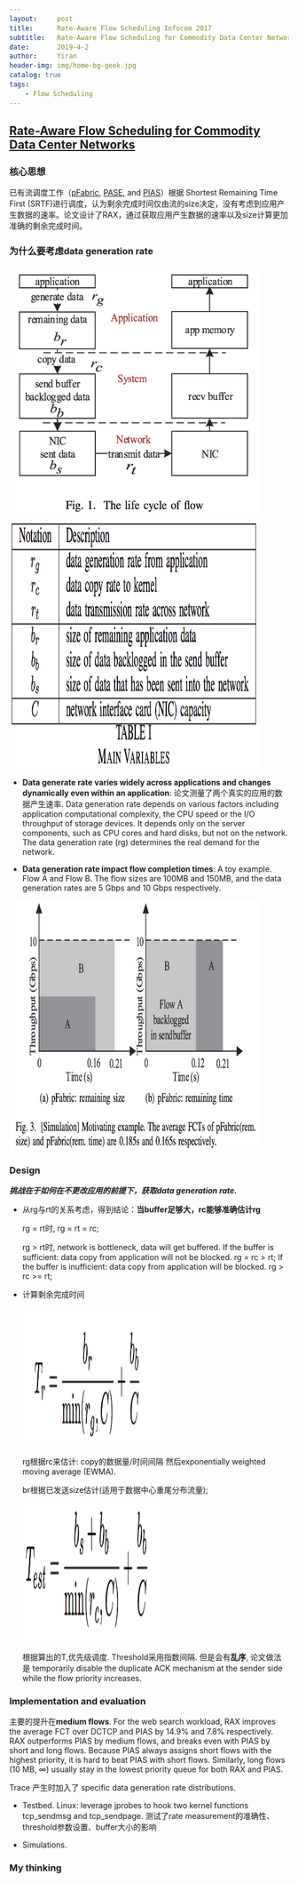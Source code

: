 ```yaml
---
layout:     post
title:      Rate-Aware Flow Scheduling Infocom 2017
subtitle:   Rate-Aware Flow Scheduling for Commodity Data Center Networks
date:       2019-4-2
author:     Yiran
header-img: img/home-bg-geek.jpg
catalog: true
tags:
    - Flow Scheduling
---
```


## [Rate-Aware Flow Scheduling for Commodity Data Center Networks](https://ieeexplore.ieee.org/document/8057082/)
### 核心思想 

已有流调度工作（[pFabric](https://web.stanford.edu/~skatti/pubs/sigcomm13-pfabric.pdf), [PASE](https://yi-ran.github.io/2019/03/29/PASE-SIGCOMM-2014/), and [PIAS](https://baiwei0427.github.io/papers/pias-ton.pdf)）根据 Shortest Remaining Time First (SRTF)进行调度，认为剩余完成时间仅由流的size决定，没有考虑到应用产生数据的速率。论文设计了RAX，通过获取应用产生数据的速率以及size计算更加准确的剩余完成时间。

### 为什么要考虑data generation rate
<img width="450" height="450" src="/img/post-rax-1.png"/>

<img width="450" height="450" src="/img/post-rax-2.png"/>

- **Data generate rate varies widely across applications and changes dynamically even within an application**: 论文测量了两个真实的应用的数据产生速率.
Data generation rate depends on various factors including application computational complexity, the CPU speed or the I/O throughput of storage devices. It depends only on the server components, such as CPU cores and hard disks, but not on the network. The data generation rate (rg) determines the real demand
for the network.

- **Data generation rate impact flow completion times**: A toy example. Flow A and Flow B. The flow sizes are 100MB and 150MB, and the data generation rates are 5 Gbps and 10 Gbps respectively.

<img width="450" height="450" src="/img/post-rax-3.png"/>

### Design
***挑战在于如何在不更改应用的前提下，获取data generation rate.***

- 从rg与rt的关系考虑，得到结论：**当buffer足够大，rc能够准确估计rg**

   rg = rt时, rg = rt = rc; 

   rg > rt时, network is bottleneck, data will get buffered. If the buffer is sufficient: data copy from application will not be blocked. rg = rc > rt; If the buffer is inufficient: data copy from application will be blocked. rg > rc >= rt;

- 计算剩余完成时间
   
   <img width="250" height="250" src="/img/post-rax-4.png"/>

   rg根据rc来估计: copy的数据量/时间间隔 然后exponentially weighted moving average (EWMA).

   br根据已发送size估计(适用于数据中心重尾分布流量);

   <img width="250" height="250" src="/img/post-rax-5.png"/>

   根据算出的T,优先级调度. Threshold采用指数间隔. 但是会有**乱序**, 论文做法是 temporarily disable the duplicate ACK mechanism at the sender side while the flow priority increases.

### Implementation and evaluation

   主要的提升在**medium flows**. For the web search workload, RAX improves the average FCT over DCTCP and PIAS by 14.9% and 7.8% respectively. RAX outperforms PIAS by medium flows, and breaks even with PIAS by short and long flows. Because PIAS always assigns short flows with the highest priority, it is hard to beat PIAS with short flows. Similarly, long flows (10 MB, ∞) usually stay in the lowest priority queue for both RAX and PIAS. 

   Trace 产生时加入了 specific data generation rate distributions.
 
- Testbed. Linux: leverage jprobes to hook two kernel functions tcp_sendmsg and tcp_sendpage. 测试了rate measurement的准确性、threshold参数设置、buffer大小的影响

- Simulations. 

### My thinking
